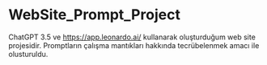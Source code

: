 # WebSite_Prompt_Project

ChatGPT 3.5 ve https://app.leonardo.ai/ kullanarak oluşturduğum web site projesidir.
Promptların çalışma mantıkları hakkında tecrübelenmek amacı ile olusturuldu.

